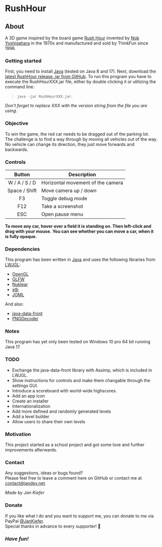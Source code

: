 # RushHour
## About
A 3D game inspired by the board game [Rush Hour](https://en.wikipedia.org/wiki/Rush_Hour_(puzzle)) 
invented by [Nob Yoshigahara](https://en.wikipedia.org/wiki/Nob_Yoshigahara)
in the 1970s and manufactured and sold by ThinkFun since 1996.

### Getting started
First, you need to install [Java](https://www.java.com/) (tested on Java 8 and 17).
Next, download the [latest RushHour release .jar from GitHub](https://github.com/Jan000/RushHour/releases/tag/release).
To run this program you have to execute the RushHourXXX.jar file,
either by double clicking it or utilizing the command line:
> `java -jar RushHourXXX.jar`.

*Don't forget to replace XXX with the version string from the file you are using.*

### Objective
To win the game, the red car needs to be dragged out of the parking lot.<br>
The challenge is to find a way through by moving all vehicles out of the way.<br>
No vehicle can change its direction, they just move forwards and backwards.

### Controls
| Button		| Description						|
| :-: 			| - 								|
| W / A / S / D	| Horizontal movement of the camera	|
| Space / Shift			| Move camera up / down					|
| F3 			| Toggle debug mode					|
| F12 		| Take a screenshot					|
| ESC     | Open pause menu           |

**To move any car, hover over a field it is standing on. Then left-click and drag with your mouse.**
**You can see whether you can move a car, when it is fully opaque.**

### Dependencies
This program has been written in [Java](https://en.wikipedia.org/wiki/Java)
and uses the following libraries from [LWJGL](https://www.lwjgl.org/):
* [OpenGL](https://www.opengl.org/)
* [GLFW](https://www.glfw.org/)
* [Nuklear](https://github.com/Immediate-Mode-UI/Nuklear)
* [stb](https://github.com/nothings/stb)
* [JOML](http://joml-ci.github.io/JOML/)

And also:
* [java-data-front](https://github.com/mokiat/java-data-front)
* [PNGDecoder](https://github.com/MatthiasMann/twl/blob/master/src/de/matthiasmann/twl/utils/PNGDecoder.java)

### Notes
This program has yet only been tested on Windows 10 pro 64 bit running Java 17.

### TODO
* Exchange the java-data-front library with Assimp, which is included in LWJGL.
* Show instructions for controls and make them changable through the settings GUI.
* Introduce a scoreboard with world-wide highscores.
* Add an app icon
* Create an installer
* Internationalization
* Add more defined and randomly generated levels
* Add a level builder
* Allow users to share their own levels

### Motivation
This project started as a school project and got some love and further improvements afterwards.

### Contact
Any suggestions, ideas or bugs found?<br>
Please feel free to leave a comment here on GitHub or contact me at [contact@jandev.net](contact@jandev.net).

*Made by Jan Kiefer*

### Donate
If you like what I do and you want to support me,
you can donate to me via PayPal [@JanKiefer](https://paypal.me/JanKiefer).<br>
Special thanks in advance to every supporter! 💖

### ***Have fun!***
